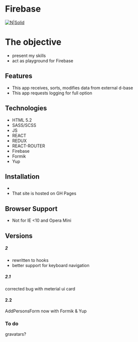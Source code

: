 # Firebase

[![N|Solid](https://cldup.com/dTxpPi9lDf.thumb.png)](https://nodesource.com/products/nsolid)

# The objective

-   present my skills
-   act as playground for Firebase

## Features

-   This app receives, sorts, modifies data from external d-base
-   This app requests logging for full option

## Technologies

-   HTML 5.2
-   SASS/SCSS
-   JS
-   REACT
-   REDUX
-   REACT-ROUTER
-   Firebase
-   Formik
-   Yup

## Installation

-
-   That site is hosted on GH Pages

## Browser Support

-   Not for IE <10 and Opera Mini

## Versions

##### 2

-   rewritten to hooks
-   better support for keyboard navigation

##### 2.1

corrected bug with meterial ui card

#### 2.2

AddPersonsForm now with Formik & Yup

### To do

gravatars?
